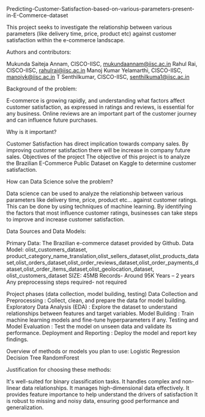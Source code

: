 Predicting-Customer-Satisfaction-based-on-various-parameters-present-in-E-Commerce-dataset

This project seeks to investigate the relationship between various parameters (like delivery time, price, product etc) against customer satisfaction within the e-commerce landscape.

Authors and contributors:

Mukunda Saiteja Annam, CISCO-IISC, mukundaannam@iisc.ac.in
Rahul Rai, CISCO-IISC, rahulrai@iisc.ac.in 
Manoj Kumar Yelamarthi, CISCO-IISC, manojyk@iisc.ac.in 
T Senthilkumar, CISCO-IISC, senthilkuma1@iisc.ac.in 

Background of the problem:

E-commerce is growing rapidly, and understanding what factors affect customer satisfaction, as expressed in ratings and reviews, is essential for any business.
Online reviews are an important part of the customer journey and can influence future purchases.

Why is it important?

Customer Satisfaction has direct implication towards company sales. By improving customer satisfaction there will be increase in company future sales.
Objectives of the project
The objective of this project is to analyze the Brazilian E-Commerce Public Dataset on Kaggle to determine customer satisfaction.

How can Data Science solve the problem?

Data science can be used to analyze the relationship between various parameters like delivery time, price, product etc… against customer ratings. This can be done by using techniques of machine learning.
By identifying the factors that most influence customer ratings, businesses can take steps to improve and increase customer satisfaction.


Data Sources and Data Models:

Primary Data: The Brazilian e-commerce dataset provided by Github.
Data Model: olist_customers_dataset, product_category_name_translation,olist_sellers_dataset,olist_products_dataset,olist_orders_dataset,olist_order_reviews_dataset,olist_order_payments_dataset,olist_order_items_dataset,olist_geolocation_dataset, olist_customers_dataset
SIZE: 45MB
Records- Around 95K
Years – 2 years
Any preprocessing steps required- not required

Project phases (data collection, model building, testing) 
Data Collection and Preprocessing : Collect, clean, and prepare the data for model building.
Exploratory Data Analysis (EDA) : Explore the dataset to understand relationships between features and target variables.
Model Building : Train machine learning models and fine-tune hyperparameters if any.
Testing and Model Evaluation : Test the model on unseen data and validate its performance.
Deployment and Reporting : Deploy the model and report key findings.

Overview of methods or models you plan to use:
Logistic Regression
Decision Tree
RandomForest

Justification for choosing these methods:

It's well-suited for binary classification tasks.
It handles complex and non-linear data relationships.
It manages high-dimensional data effectively.
It provides feature importance to help understand the drivers of satisfaction
It is robust to missing and noisy data, ensuring good performance and generalization.





